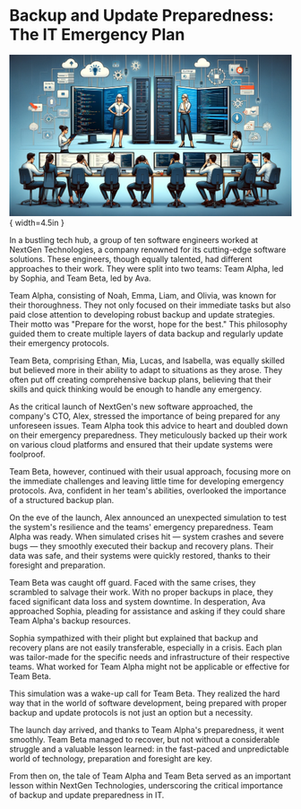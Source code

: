 # Backup and Update Preparedness: The IT Emergency Plan

![Contrast between prepared and unprepared software developers in a tech office during an IT emergency simulation](./images/emergency-plan.png){ width=4.5in }

In a bustling tech hub, a group of ten software engineers worked at NextGen Technologies, a company renowned for its cutting-edge software solutions. These engineers, though equally talented, had different approaches to their work. They were split into two teams: Team Alpha, led by Sophia, and Team Beta, led by Ava.

Team Alpha, consisting of Noah, Emma, Liam, and Olivia, was known for their thoroughness. They not only focused on their immediate tasks but also paid close attention to developing robust backup and update strategies. Their motto was "Prepare for the worst, hope for the best." This philosophy guided them to create multiple layers of data backup and regularly update their emergency protocols.

Team Beta, comprising Ethan, Mia, Lucas, and Isabella, was equally skilled but believed more in their ability to adapt to situations as they arose. They often put off creating comprehensive backup plans, believing that their skills and quick thinking would be enough to handle any emergency.

As the critical launch of NextGen's new software approached, the company's CTO, Alex, stressed the importance of being prepared for any unforeseen issues. Team Alpha took this advice to heart and doubled down on their emergency preparedness. They meticulously backed up their work on various cloud platforms and ensured that their update systems were foolproof.

Team Beta, however, continued with their usual approach, focusing more on the immediate challenges and leaving little time for developing emergency protocols. Ava, confident in her team's abilities, overlooked the importance of a structured backup plan.

On the eve of the launch, Alex announced an unexpected simulation to test the system's resilience and the teams' emergency preparedness. Team Alpha was ready. When simulated crises hit — system crashes and severe bugs — they smoothly executed their backup and recovery plans. Their data was safe, and their systems were quickly restored, thanks to their foresight and preparation.

Team Beta was caught off guard. Faced with the same crises, they scrambled to salvage their work. With no proper backups in place, they faced significant data loss and system downtime. In desperation, Ava approached Sophia, pleading for assistance and asking if they could share Team Alpha's backup resources.

Sophia sympathized with their plight but explained that backup and recovery plans are not easily transferable, especially in a crisis. Each plan was tailor-made for the specific needs and infrastructure of their respective teams. What worked for Team Alpha might not be applicable or effective for Team Beta.

This simulation was a wake-up call for Team Beta. They realized the hard way that in the world of software development, being prepared with proper backup and update protocols is not just an option but a necessity.

The launch day arrived, and thanks to Team Alpha's preparedness, it went smoothly. Team Beta managed to recover, but not without a considerable struggle and a valuable lesson learned: in the fast-paced and unpredictable world of technology, preparation and foresight are key.

From then on, the tale of Team Alpha and Team Beta served as an important lesson within NextGen Technologies, underscoring the critical importance of backup and update preparedness in IT.
